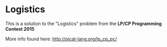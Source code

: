# Logistics
This is a solution to the "Logistics" problem from the **LP/CP Programming Contest 2015**

More info found here:
	http://picat-lang.org/lp_cp_pc/